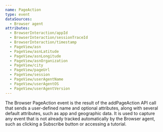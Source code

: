 ```yaml
---
name: PageAction
type: event
dataSources:
  - Browser agent
attributes:
  - BrowserInteraction/appId
  - BrowserInteraction/sessionTraceId
  - BrowserInteraction/timestamp
  - PageView/asn
  - PageView/asnLatitude
  - PageView/asnLongitude
  - PageView/asnOrganization
  - PageView/city
  - PageView/pageUrl
  - PageView/session
  - PageView/userAgentName
  - PageView/userAgentOS
  - PageView/userAgentVersion
---
```


The Browser PageAction event is the result of the addPageAction API call that sends a user-defined name and optional attributes, along with several default attributes, such as app and geographic data. It is used to capture any event that is not already tracked automatically by the Browser agent, such as clicking a Subscribe button or accessing a tutorial.